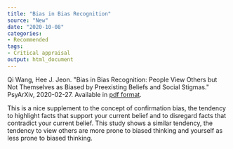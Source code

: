 ```yaml
---
title: "Bias in Bias Recognition"
source: "New"
date: "2020-10-08"
categories:
- Recommended
tags:
- Critical appraisal
output: html_document
---
```


Qi Wang, Hee J. Jeon. "Bias in Bias Recognition: People View Others but Not Themselves as Biased by Preexisting Beliefs and Social Stigmas." PsyArXiv, 2020-02-27. Available in [pdf format](https://psyarxiv.com/d38rt/).

<!---more--->

This is a nice supplement to the concept of confirmation bias, the tendency to highlight facts that support your current belief and to disregard facts that contradict your current belief. This study shows a similar tendency, the tendency to view others are more prone to biased thinking and yourself as less prone to biased thinking.